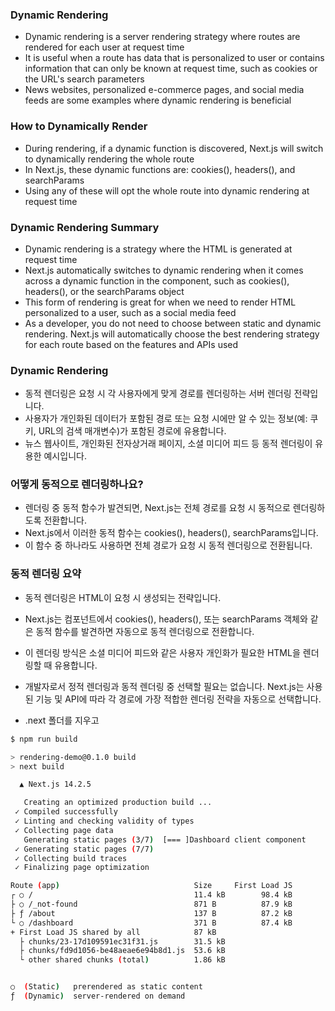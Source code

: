 ### Dynamic Rendering

- Dynamic rendering is a server rendering strategy where routes are rendered for each user at request time
- It is useful when a route has data that is personalized to user or contains information that can only be known at request time, such as cookies or the URL's search parameters
- News websites, personalized e-commerce pages, and social media feeds are some examples where dynamic rendering is beneficial

### How to Dynamically Render

- During rendering, if a dynamic function is discovered, Next.js will switch to dynamically rendering the whole route
- In Next.js, these dynamic functions are: cookies(), headers(), and searchParams
- Using any of these will opt the whole route into dynamic rendering at request time

### Dynamic Rendering Summary

- Dynamic rendering is a strategy where the HTML is generated at request time
- Next.js automatically switches to dynamic rendering when it comes across a dynamic function in the component, such as cookies(), headers(), or the searchParams object
- This form of rendering is great for when we need to render HTML personalized to a user, such as a social media feed
- As a developer, you do not need to choose between static and dynamic rendering. Next.js will automatically choose the best rendering strategy for each route based on the features and APIs used

### Dynamic Rendering

- 동적 렌더링은 요청 시 각 사용자에게 맞게 경로를 렌더링하는 서버 렌더링 전략입니다.
- 사용자가 개인화된 데이터가 포함된 경로 또는 요청 시에만 알 수 있는 정보(예: 쿠키, URL의 검색 매개변수)가 포함된 경로에 유용합니다.
- 뉴스 웹사이트, 개인화된 전자상거래 페이지, 소셜 미디어 피드 등 동적 렌더링이 유용한 예시입니다.

### 어떻게 동적으로 렌더링하나요?

- 렌더링 중 동적 함수가 발견되면, Next.js는 전체 경로를 요청 시 동적으로 렌더링하도록 전환합니다.
- Next.js에서 이러한 동적 함수는 cookies(), headers(), searchParams입니다.
- 이 함수 중 하나라도 사용하면 전체 경로가 요청 시 동적 렌더링으로 전환됩니다.

### 동적 렌더링 요약

- 동적 렌더링은 HTML이 요청 시 생성되는 전략입니다.
- Next.js는 컴포넌트에서 cookies(), headers(), 또는 searchParams 객체와 같은 동적 함수를 발견하면 자동으로 동적 렌더링으로 전환합니다.
- 이 렌더링 방식은 소셜 미디어 피드와 같은 사용자 개인화가 필요한 HTML을 렌더링할 때 유용합니다.
- 개발자로서 정적 렌더링과 동적 렌더링 중 선택할 필요는 없습니다. Next.js는 사용된 기능 및 API에 따라 각 경로에 가장 적합한 렌더링 전략을 자동으로 선택합니다.

- .next 폴더를 지우고
```bash
$ npm run build

> rendering-demo@0.1.0 build
> next build

  ▲ Next.js 14.2.5

   Creating an optimized production build ...
 ✓ Compiled successfully
 ✓ Linting and checking validity of types
 ✓ Collecting page data
   Generating static pages (3/7)  [=== ]Dashboard client component    
 ✓ Generating static pages (7/7)
 ✓ Collecting build traces
 ✓ Finalizing page optimization

Route (app)                              Size     First Load JS       
┌ ○ /                                    11.4 kB        98.4 kB       
├ ○ /_not-found                          871 B          87.9 kB       
├ ƒ /about                               137 B          87.2 kB       
└ ○ /dashboard                           371 B          87.4 kB       
+ First Load JS shared by all            87 kB
  ├ chunks/23-17d109591ec31f31.js        31.5 kB
  ├ chunks/fd9d1056-be48aeae6e94b8d1.js  53.6 kB
  └ other shared chunks (total)          1.86 kB


○  (Static)   prerendered as static content
ƒ  (Dynamic)  server-rendered on demand
```
